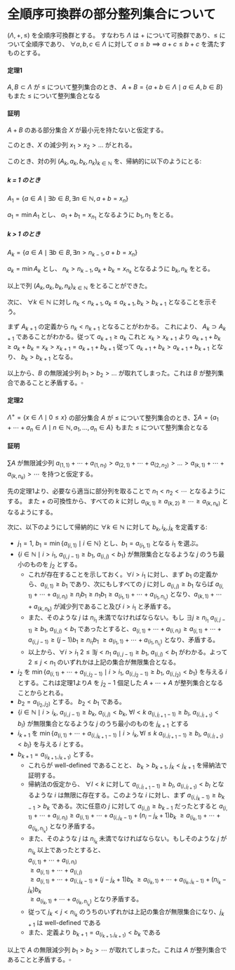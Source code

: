 # 全順序可換群の部分整列集合について

$(\Lambda, +, ≤)$ を全順序可換群とする。
すなわち $\Lambda$ は $+$ について可換群であり、$≤$ について全順序であり、 $\forall a, b, c \in \Lambda$ に対して $a ≤ b \implies a + c ≤ b + c$ を満たすものとする。

#### 定理1

$A, B \subset \Lambda$ が $≤$ について整列集合のとき、 $A + B = \{a + b \in \Lambda \mid a \in A, b \in B\}$ もまた $≤$ について整列集合となる

#### 証明

$A + B$ のある部分集合 $X$ が最小元を持たないと仮定する。

このとき、$X$ の減少列 $x_1 > x_2 > ...$ がとれる。

このとき、対の列 $(A_k, a_k, b_k, n_k)_{k \in \mathbb{N}}$ を、帰納的に以下のようにとる:

##### k = 1 のとき

$A_1 = \{a \in A \mid \exists{b} \in B, \exists{n} \in \mathbb{N}, a + b = x_n \}$

$a_1 = \min{A_1}$ とし、 $a_1 + b_1 = x_{n_1}$ となるように $b_1, n_1$ をとる。

##### k > 1 のとき

$A_k = \{a \in A \mid \exists{b} \in B, \exists{n} > n_{k-1}, a + b = x_n \}$

$a_k = \min{A_k}$ とし、 $n_k > n_{k-1}, a_k + b_k = x_{n_k}$ となるように $b_k, n_k$ をとる。

以上で列 $(A_k, a_k, b_k, n_k)_{k \in \mathbb{N}}$ をとることができた。

次に、 $\forall{k} \in \mathbb{N}$ に対し $n_k < n_{k+1}, a_k ≤ a_{k+1}, b_k > b_{k+1}$ となることを示そう。

まず $A_{k+1}$ の定義から $n_k < n_{k+1}$ となることがわかる。
これにより、 $A_k \supset A_{k+1}$ であることがわかる。従って $a_{k+1} ≥ a_k$
これと $x_k > x_{k+1}$ より
$a_{k+1} + b_k ≥ a_k + b_k = x_k > x_{k+1} = a_{k+1} + b_{k+1}$
従って
$a_{k+1} + b_k > a_{k+1} + b_{k+1}$ となり、 $b_k > b_{k+1}$ となる。

以上から、$B$ の無限減少列 $b_1 > b_2 > ...$ が取れてしまった。これは $B$ が整列集合であることと矛盾する。$\square$

#### 定理2

$\Lambda^+ = \{x \in \Lambda \mid 0 ≤ x\}$ の部分集合 $A$ が $≤$ について整列集合のとき、$\sum{A} = \{ a_1 + \cdots + a_n \in \Lambda \mid n \in \mathbb{N}, a_1, ..., a_n \in A\}$ もまた $≤$ について整列集合となる

#### 証明

$\sum{A}$ が無限減少列 $a_{(1, 1)} + \cdots + a_{(1, n_1)} > a_{(2, 1)} + \cdots + a_{(2, n_2)} > ... > a_{(k, 1)} + \cdots + a_{(k, n_k)} > \cdots$ を持つと仮定する。

先の定理1より、必要なら適当に部分列を取ることで $n_1 < n_2 < \cdots$ となるようにする。
また $+$ の可換性から、すべての $k$ に対し $a_{(k, 1)} ≥ a_{(k, 2)} ≥ \cdots ≥ a_{(k, n_k)}$ となるようにする。

次に、以下のようにして帰納的に $\forall{k} \in \mathbb{N}$ に対して $b_k, i_k, j_k$ を定義する:

- $j_1 = 1, ~ b_1 = \min{\{a_{(i,1)} \mid i \in \mathbb{N}\}}$ とし、$b_1 = a_{(i_1,1)}$ となる $i_1$ を選ぶ。
- $\{i \in \mathbb{N} \mid i > i_1, ~ a_{(i,j-1)} ≥ b_1, ~ a_{(i,j)} < b_1\}$ が無限集合となるような $j$ のうち最小のものを $j_2$ とする。
  - これが存在することを示しておく。$\forall{i} > i_1$ に対し、まず $b_1$ の定義から、$a_{(i,1)} ≥ b_1$ であり、次にもしすべての $j$ に対し $a_{(i,j)} ≥ b_1$ ならば $a_{(i,1)} + \cdots + a_{(i,n_i)} ≥ n_i b_1 ≥ n_1 b_1 ≥ a_{(i_1,1)} + \cdots + a_{(i_1, n_{i_1})}$ となり、$a_{(k,1)} + \cdots + a_{(k,n_k)}$ が減少列であること及び $i > i_1$ と矛盾する。
  - また、そのような $j$ は $n_{i_1}$ 未満でなければならない。もし  $\exists{j} ≥ n_{i_1} ~ a_{(i,j-1)} ≥ b_1, ~ a_{(i,j)} < b_1$ であったとすると、$a_{(i,1)} + \cdots + a_{(i,n_i)} ≥ a_{(i,1)} + \cdots + a_{(i, j-1)} ≥ (j-1)b_1 ≥ n_{i_1} b_1$
  $≥ a_{(i_1, 1)} + \cdots + a_{(i_1, n_{i_1})}$ となり、矛盾する。
  - 以上から、$\forall{i} > i_1 ~ 2 ≤ \exists{j} < n_1 ~ a_{(i,j-1)} ≥ b_1, ~ a_{(i,j)} < b_1$ がわかる。よって $2 ≤ j < n_1$ のいずれかは上記の集合が無限集合となる。
- $i_2$ を $\min{\{ a_{(i,1)} + \cdots + a_{(i,j_2-1)} \mid i > i_1, ~ a_{(i,j_2-1)} ≥ b_1, ~ a_{(i,j_2)} < b_1 \}}$ を与える $i$ とする。これは定理1より$A$ を $j_2-1$ 個足した $A + \cdots + A$ が整列集合となることからとれる。
- $b_2 = a_{(i_2, j_2)}$ とする。 $b_2 < b_1$ である。
- $\{i \in \mathbb{N} \mid i > i_k, ~ a_{(i,j-1)} ≥ b_k, ~ a_{(i,j)} < b_k, ~ \forall{l} < k ~ a_{(i,j_{l+1}-1)} ≥ b_l, ~ a_{(i,j_{l+1})} < b_l \}$ が無限集合となるような $j$ のうち最小のものを $j_{k+1}$ とする
- $i_{k+1}$ を $\min{\{ a_{(i,1)} + \cdots + a_{(i,j_{k+1}-1)} \mid i > i_k, \forall{l} ≤ k ~ a_{(i,j_{l+1}-1)} ≥ b_l, ~ a_{(i,j_{l+1})} < b_l
 \}}$ を与える $i$ とする。
- $b_{k+1} = a_{(i_{k+1}, j_{k+1})}$ とする。
  - これらが well-defined であることと、 $b_k > b_{k+1}, ~ j_k < j_{k+1}$ を帰納法で証明する。
  - 帰納法の仮定から、 $\forall{l} < k$ に対して $a_{(i,j_{l+1}-1)} ≥ b_l, ~ a_{(i,j_{l+1})} < b_l$ となるような $i$ は無限に存在する。このような $i$ に対し、まず $a_{(i,j_k-1)} ≥ b_{k-1} > b_k$ である。次に任意の $j$ に対して $a_{(i,j)} ≥ b_{k-1}$ だったとすると $a_{(i,1)} + \cdots + a_{(i,n_i)} ≥ a_{(i,1)} + \cdots + a_{(i,j_k-1)} + (n_i - j_k + 1)b_k$
  $≥ a_{(i_k,1)} + \cdots + a_{(i_k, n_{i_k})}$ となり矛盾する。
  - また、そのような $j$ は $n_{i_k}$ 未満でなければならない。もしそのような $j$ が $n_{i_k}$ 以上であったとすると、<br>
  $a_{(i,1)} + \cdots + a_{(i,n_i)}$<br>
  $≥ a_{(i,1)} + \cdots + a_{(i,j)}$<br>
  $≥ a_{(i,1)} + \cdots + a_{(i,j_k-1)} + (j-j_k+1) b_k$
  $≥ a_{(i_k,1)} + \cdots + a_{(i_k, j_k-1)} + (n_{i_k}-j_k) b_k$<br>
  $≥ a_{(i_k,1)} + \cdots + a_{(i_k, n_{i_k})}$ となり矛盾する。
  - 従って $j_k < j < n_{i_k}$ のうちのいずれかは上記の集合が無限集合になり、$j_{k+1}$ は well-defined である
  - また、定義より $b_{k+1} = a_{(i_{k+1},j_{k+1})} < b_k$ である


以上で $A$ の無限減少列 $b_1 > b_2 > \cdots$ が取れてしまった。これは $A$ が整列集合であることと矛盾する。$\square$
